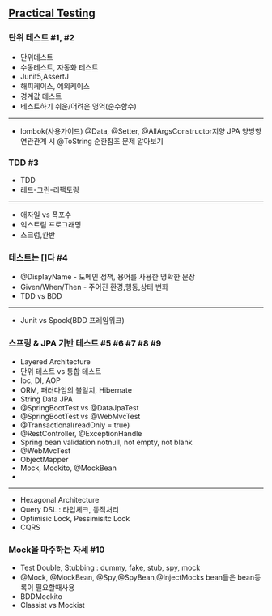 ## [Practical Testing](https://www.inflearn.com/course/practical-testing-%EC%8B%A4%EC%9A%A9%EC%A0%81%EC%9D%B8-%ED%85%8C%EC%8A%A4%ED%8A%B8-%EA%B0%80%EC%9D%B4%EB%93%9C/dashboard)

### 단위 테스트 #1, #2
- 단위테스트
- 수동테스트, 자동화 테스트
- Junit5,AssertJ
- 해피케이스, 예외케이스
- 경계값 테스트
- 테스트하기 쉬운/어려운 영역(순수함수)
-----
- lombok(사용가이드) @Data, @Setter, @AllArgsConstructor지양 JPA 양방향 연관관계 시 @ToString 순환참조 문제 알아보기

### TDD  #3
- TDD
- 레드-그린-리팩토링
---
- 애자일 vs 폭포수
- 익스트림 프로그래밍
- 스크럼,칸반

### 테스트는 []다 #4
- @DisplayName - 도메인 정책, 용어를 사용한 명확한 문장
- Given/When/Then - 주어진 환경,행동,상태 변화
- TDD vs BDD
---
- Junit vs Spock(BDD 프레임워크)

### 스프링 & JPA 기반 테스트 #5 #6 #7 #8 #9
- Layered Architecture
- 단위 테스트 vs 통합 테스트
- Ioc, DI, AOP
- ORM, 패러다임의 불일치, Hibernate
- String Data JPA
- @SpringBootTest vs @DataJpaTest
- @SpringBootTest vs @WebMvcTest
- @Transactional(readOnly = true)
- @RestController, @ExceptionHandle
- Spring bean validation notnull, not empty, not blank
- @WebMvcTest
- ObjectMapper
- Mock, Mockito, @MockBean
- 
---
- Hexagonal Architecture
- Query DSL : 타입체크, 동적처리
- Optimisic Lock, Pessimisitc Lock
- CQRS

### Mock을 마주하는 자세 #10
- Test Double, Stubbing : dummy, fake, stub, spy, mock
- @Mock, @MockBean, @Spy,@SpyBean,@InjectMocks bean들은 bean등록이 필요할때사용
- BDDMockito
- Classist vs Mockist